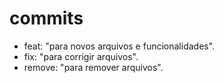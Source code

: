 # commits

- feat: "para novos arquivos e funcionalidades".
- fix: "para corrigir arquivos".
- remove: "para remover arquivos".
